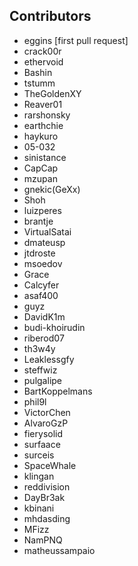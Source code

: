 ## Contributors
 * eggins [first pull request]
 * crack00r
 * ethervoid
 * Bashin
 * tstumm
 * TheGoldenXY
 * Reaver01
 * rarshonsky
 * earthchie
 * haykuro
 * 05-032
 * sinistance
 * CapCap
 * mzupan
 * gnekic(GeXx)
 * Shoh
 * luizperes
 * brantje
 * VirtualSatai
 * dmateusp
 * jtdroste
 * msoedov
 * Grace
 * Calcyfer
 * asaf400
 * guyz
 * DavidK1m
 * budi-khoirudin
 * riberod07
 * th3w4y
 * Leaklessgfy
 * steffwiz
 * pulgalipe
 * BartKoppelmans
 * phil9l
 * VictorChen
 * AlvaroGzP
 * fierysolid
 * surfaace
 * surceis
 * SpaceWhale
 * klingan
 * reddivision
 * DayBr3ak
 * kbinani
 * mhdasding
 * MFizz
 * NamPNQ
 * matheussampaio
